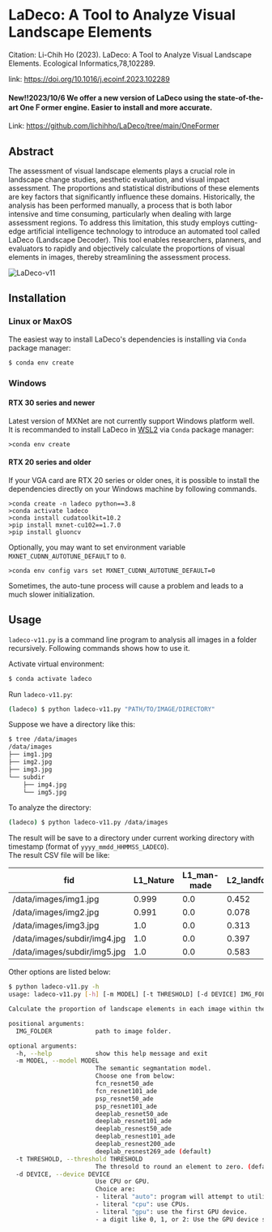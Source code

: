 # LaDeco: A Tool to Analyze Visual Landscape Elements
Citation: Li-Chih Ho (2023). LaDeco: A Tool to Analyze Visual Landscape Elements. Ecological Informatics,78,102289.

link: https://doi.org/10.1016/j.ecoinf.2023.102289

#### New!!2023/10/6 We offer a new version of LaDeco using the state-of-the-art OneＦormer engine. Easier to install and more accurate.
Link: https://github.com/lichihho/LaDeco/tree/main/OneFormer

## Abstract
  The assessment of visual landscape elements plays a crucial role in landscape change studies, aesthetic evaluation, and visual impact assessment. The proportions and statistical distributions of these elements are key factors that significantly influence these domains. Historically, the analysis has been performed manually, a process that is both labor intensive and time consuming, particularly when dealing with large assessment regions. To address this limitation, this study employs cutting-edge artificial intelligence technology to introduce an automated tool called LaDeco (Landscape Decoder). This tool enables researchers, planners, and evaluators to rapidly and objectively calculate the proportions of visual elements in images, thereby streamlining the assessment process.


![LaDeco-v11](https://github.com/lichihho/LaDeco/assets/35607785/4d846545-25dc-488c-a900-fe29e7ecf8d4)



## Installation

### Linux or MaxOS

The easiest way to install LaDeco's dependencies is installing via `Conda` package manager:
```bash
$ conda env create
```

### Windows

#### RTX 30 series and newer

Latest version of MXNet are not currently support Windows platform well.  
It is recommanded to install LaDeco in [WSL2][] via `Conda` package manager:
```console
>conda env create
```

#### RTX 20 series and older

If your VGA card are RTX 20 series or older ones, it is possible to install the dependencies
directly on your Windows machine by following commands.

```console
>conda create -n ladeco python==3.8
>conda activate ladeco
>conda install cudatoolkit=10.2
>pip install mxnet-cu102==1.7.0
>pip install gluoncv
```

Optionally, you may want to set environment variable `MXNET_CUDNN_AUTOTUNE_DEFAULT` to `0`.


```console
>conda env config vars set MXNET_CUDNN_AUTOTUNE_DEFAULT=0
```

Sometimes, the auto-tune process will cause a problem and leads to a much slower initialization.


[WSL2]: https://learn.microsoft.com/en-us/windows/wsl/install

## Usage

`ladeco-v11.py` is a command line program to analysis all images in a folder recursively. Following commands shows how to use it.

Activate virtual environment:
```bash
$ conda activate ladeco
```

Run `ladeco-v11.py`:
```bash
(ladeco) $ python ladeco-v11.py "PATH/TO/IMAGE/DIRECTORY"
```

Suppose we have a directory like this:
```bash
$ tree /data/images
/data/images
├── img1.jpg
├── img2.jpg
├── img3.jpg
└── subdir
    ├── img4.jpg
    └── img5.jpg
```

To analyze the directory:
```bash
(ladeco) $ python ladeco-v11.py /data/images
```

The result will be save to a directory under current working directory with timestamp (format of `yyyy_mmdd_HHMMSS_LADECO`).  
The result CSV file will be like:

| fid                          | L1_Nature | L1_man-made | L2_landform | ... | others | LC_NFI
|------------------------------|-----------|-------------|-------------|-----|--------|---------
| /data/images/img1.jpg        | 0.999     | 0.0         | 0.452       | ... | 0.001  | 1.0
| /data/images/img2.jpg        | 0.991     | 0.0         | 0.078       | ... | 0.009  | 1.0
| /data/images/img3.jpg        | 1.0       | 0.0         | 0.313       | ... | 0.0    | 1.0
| /data/images/subdir/img4.jpg | 1.0       | 0.0         | 0.397       | ... | 0.0    | 1.0
| /data/images/subdir/img5.jpg | 1.0       | 0.0         | 0.583       | ... | 0.0    | 1.0

Other options are listed below:
```bash
$ python ladeco-v11.py -h
usage: ladeco-v11.py [-h] [-m MODEL] [-t THRESHOLD] [-d DEVICE] IMG_FOLDER

Calculate the proportion of landscape elements in each image within the folder, with each image being computed independently.

positional arguments:
  IMG_FOLDER            path to image folder.

optional arguments:
  -h, --help            show this help message and exit
  -m MODEL, --model MODEL
                        The semantic segmantation model.
                        Choose one from below:
                        fcn_resnet50_ade
                        fcn_resnet101_ade
                        psp_resnet50_ade
                        psp_resnet101_ade
                        deeplab_resnet50_ade
                        deeplab_resnet101_ade
                        deeplab_resnest50_ade
                        deeplab_resnest101_ade
                        deeplab_resnest200_ade
                        deeplab_resnest269_ade (default)
  -t THRESHOLD, --threshold THRESHOLD
                        The thresold to round an element to zero. (default 0.01)
  -d DEVICE, --device DEVICE
                        Use CPU or GPU.
                        Choice are:
                        - literal "auto": program will attempt to utilize GPU. If failed, use CPUs. (default)
                        - literal "cpu": use CPUs.
                        - literal "gpu": use the first GPU device.
                        - a digit like 0, 1, or 2: Use the GPU device specified by the index.
```
